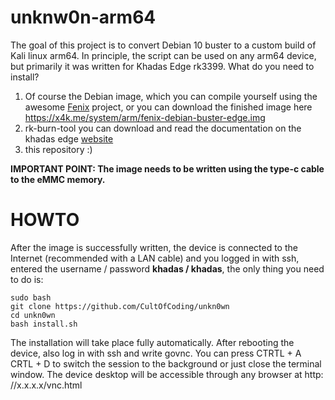# unknw0n-arm64

The goal of this project is to convert Debian 10 buster to a custom build of Kali linux arm64.
In principle, the script can be used on any arm64 device, but primarily it was written for Khadas Edge rk3399. What do you need to install?

1) Of course the Debian image, which you can compile yourself using the awesome [Fenix](https://github.com/khadas/fenix) project, or you can download the finished image here https://x4k.me/system/arm/fenix-debian-buster-edge.img
2) rk-burn-tool you can download and read the documentation on the khadas edge [website](https://docs.khadas.com/edge/HowtoBootIntoUpgradeMode.html)
3) this repository :)

**IMPORTANT POINT: The image needs to be written using the type-c cable to the eMMC memory.**


# HOWTO

After the image is successfully written, the device is connected to the Internet (recommended with a LAN cable) and you logged in with ssh, entered the username / password **khadas / khadas**, the only thing you need to do is:

```
sudo bash
git clone https://github.com/CultOfCoding/unkn0wn
cd unkn0wn
bash install.sh
```


The installation will take place fully automatically. After rebooting the device, also log in with ssh and write govnc. You can press CTRTL + A CRTL + D to switch the session to the background or just close the terminal window. The device desktop will be accessible through any browser at http: //x.x.x.x/vnc.html
